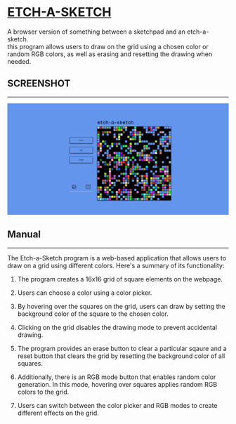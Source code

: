 # [ETCH-A-SKETCH ](https://kojokwakye.github.io/etch-a-sketch/)

A browser version of something between a sketchpad and an etch-a-sketch.  
this program allows users to draw on the grid using a chosen color or random RGB colors, as well as erasing and resetting the drawing when needed.

## SCREENSHOT

---

![demo](media/Screenshot%202023-06-24%20at%2019-50-17%20etch-a-sketch.png)

## Manual

---

The Etch-a-Sketch program is a web-based application that allows users to draw on a grid using different colors. Here's a summary of its functionality:

1. The program creates a 16x16 grid of square elements on the webpage.

2. Users can choose a color using a color picker.

3. By hovering over the squares on the grid, users can draw by setting the background color of the square to the chosen color.

4. Clicking on the grid disables the drawing mode to prevent accidental drawing.

5. The program provides an erase button to clear a particular sqaure and a reset button that clears the grid by resetting the background color of all squares.

6. Additionally, there is an RGB mode button that enables random color generation. In this mode, hovering over squares applies random RGB colors to the grid.

7. Users can switch between the color picker and RGB modes to create different effects on the grid.
